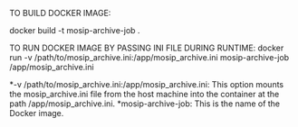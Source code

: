 TO BUILD DOCKER IMAGE:

docker build -t mosip-archive-job .

TO RUN DOCKER IMAGE BY PASSING INI FILE DURING RUNTIME:
docker run -v /path/to/mosip_archive.ini:/app/mosip_archive.ini mosip-archive-job /app/mosip_archive.ini

*-v /path/to/mosip_archive.ini:/app/mosip_archive.ini: This option mounts the mosip_archive.ini file from the host machine into the container at the path /app/mosip_archive.ini.
*mosip-archive-job: This is the name of the Docker image.
